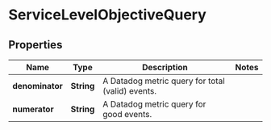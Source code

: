 

# ServiceLevelObjectiveQuery

## Properties

Name | Type | Description | Notes
------------ | ------------- | ------------- | -------------
**denominator** | **String** | A Datadog metric query for total (valid) events. | 
**numerator** | **String** | A Datadog metric query for good events. | 



